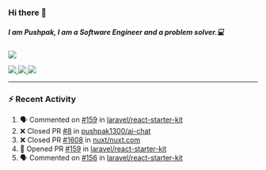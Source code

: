### Hi there 👋

##### I am Pushpak, I am a Software Engineer and a problem solver.💻

<a href='https://twitter.com/pushpak1300'><a href="https://pushpak1300.me/" target="_blank">
  <img src="https://img.shields.io/badge/website-%23E34F26.svg?&style=for-the-badge" />
</a> 
 
 <a href="https://twitter.com/pushpak1300" target="_blank">
  <img src="https://img.shields.io/badge/twitter-%231DA1F2.svg?&style=for-the-badge&logo=twitter&logoColor=white" />
</a> 

<a href="https://www.linkedin.com/in/pushpak-c-286b17b1/" target="_blank">
  <img src="https://img.shields.io/badge/linkedin-%230077B5.svg?&style=for-the-badge&logo=linkedin&logoColor=white" />
</a> 

<a href="https://dev.to/pushpak1300/" target="_blank">
  <img src="http://img.shields.io/badge/dev.to-gray?style=for-the-badge&logo=dev.to&?logoColor=white?logoWidth=100?label=" />
</a> 


</p>

---

### ⚡ Recent Activity

<!--START_SECTION:activity-->
1. 🗣 Commented on [#159](https://github.com/laravel/react-starter-kit/pull/159#issuecomment-3258506035) in [laravel/react-starter-kit](https://github.com/laravel/react-starter-kit)
2. ❌ Closed PR [#8](https://github.com/pushpak1300/ai-chat/pull/8) in [pushpak1300/ai-chat](https://github.com/pushpak1300/ai-chat)
3. ❌ Closed PR [#1608](https://github.com/nuxt/nuxt.com/pull/1608) in [nuxt/nuxt.com](https://github.com/nuxt/nuxt.com)
4. 💪 Opened PR [#159](https://github.com/laravel/react-starter-kit/pull/159) in [laravel/react-starter-kit](https://github.com/laravel/react-starter-kit)
5. 🗣 Commented on [#156](https://github.com/laravel/react-starter-kit/pull/156#issuecomment-3247611530) in [laravel/react-starter-kit](https://github.com/laravel/react-starter-kit)
<!--END_SECTION:activity-->
